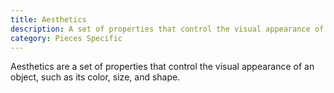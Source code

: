```yaml
---
title: Aesthetics
description: A set of properties that control the visual appearance of an object, such as its color, size, and shape.
category: Pieces Specific
---
```


Aesthetics are a set of properties that control the visual appearance of an object, such as its color, size, and shape.

